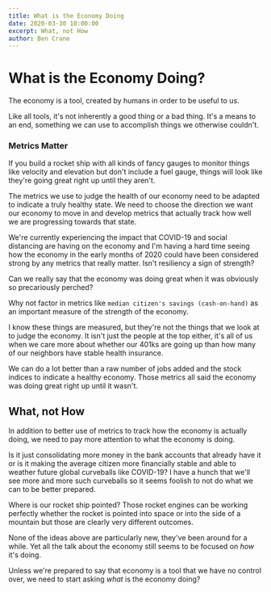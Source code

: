 ```yaml
---
title: What is the Economy Doing
date: 2020-03-30 10:00:00
excerpt: What, not How
author: Ben Crane
---
```


# What is the Economy Doing?

The economy is a tool, created by humans in order to be useful to us.

Like all tools, it's not inherently a good thing or a bad thing.  It's a means to an end, something we can use to accomplish things we otherwise couldn't.

### Metrics Matter

If you build a rocket ship with all kinds of fancy gauges to monitor things like velocity and elevation but don't include a fuel gauge, things will look like they're going great right up until they aren't.

The metrics we use to judge the health of our economy need to be adapted to indicate a truly healthy state.  We need to choose the direction we want our economy to move in and develop metrics that actually track how well we are progressing towards that state.  

We're currently experiencing the impact that COVID-19 and social distancing are having on the economy and I'm having a hard time seeing how the economy in the early months of 2020 could have been considered strong by any metrics that really matter.  Isn't resiliency a sign of strength?

Can we really say that the economy was doing great when it was obviously so precariously perched?

Why not factor in metrics like `median citizen's savings (cash-on-hand)` as an important measure of the strength of the economy.

I know these things are measured, but they're not the things that we look at to judge the economy.  It isn't just the people at the top either, it's all of us when we care more about whether our 401ks are going up than how many of our neighbors have stable health insurance.

We can do a lot better than a raw number of jobs added and the stock indices to indicate a healthy economy.  Those metrics all said the economy was doing great right up until it wasn't.

## What, not How

In addition to better use of metrics to track how the economy is actually doing, we need to pay more attention to what the economy is doing.

Is it just consolidating more money in the bank accounts that already have it or is it making the average citizen more financially stable and able to weather future global curveballs like COVID-19?  I have a hunch that we'll see more and more such curveballs so it seems foolish to not do what we can to be better prepared.

Where is our rocket ship pointed?  Those rocket engines can be working perfectly whether the rocket is pointed into space or into the side of a mountain but those are clearly very different outcomes.

None of the ideas above are particularly new, they've been around for a while.  Yet all the talk about the economy still seems to be focused on *how* it's doing.

Unless we're prepared to say that economy is a tool that we have no control over, we need to start asking *what* is the economy doing?